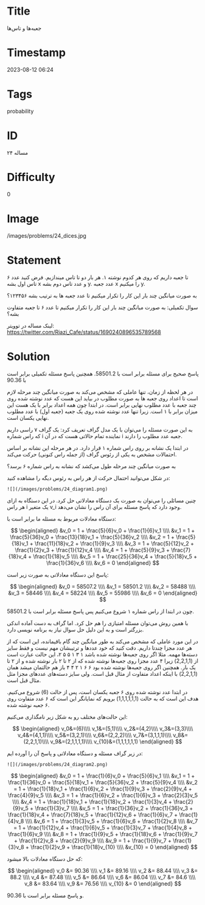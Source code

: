 # Title
جعبه‌ها و تاس‌ها
# Timestamp
2023-08-12 06:24
# Tags
probability
# ID
مساله ۲۴
# Difficulty
0
# Image
/images/problems/24_dices.jpg
# Statement
۶ تا جعبه داریم که روی هر کدوم نوشته ۱. هر بار دو تا تاس میندازیم. فرض کنید عدد تاس اول بشه x و عدد تاس دوم بشه y. عدد جعبه x را میکنیم y.

به صورت میانگین چند بار این کار را تکرار میکنیم تا عدد جعبه ها به ترتیب بشه ۱۲۳۴۵۶؟

سوال تکمیلی: به صورت میانگین چند بار این کار را تکرار میکنیم تا عدد ۶ تا جعبه متفاوت بشه؟

لینک مساله در توویتر: https://twitter.com/Riazi_Cafe/status/1690240896535789568

# Solution

پاسخ صحیح برای مسئله برابر است با 58501.2. همچنین پاسخ مسئله تکمیلی برابر است با 90.36

در هر لحظه از زمان، تنها عاملی که مشخص می‌کند به صورت میانگین چند مرحله لازم است تا اعداد روی جعبه ها به صورت مطلوب در بیاید این هست که عدد نوشته شده روی چند جعبه با عدد مطلوب نهایی برابر است. در ابتدا چون همه اعداد برابر با یک هست این میزان برابر با ۱ است. زیرا تنها عدد نوشته شده روی یک جعبه (جعبه اول) با عدد مطلوب نهایی یکسان است.

به این صورت مسئله را می‌توان با یک مدل گراف تعریف کرد:
یک گراف ۷ راسی داریم که راس شماره i نماینده  تمام حالاتی هست که در آن i جعبه عدد مطلوب را دارند.

در ابتدا یک نشانه بر روی راس شماره ۱ قرار دارد. در هر مرحله این نشانه بر اساس احتمالات مشخص به یکی از رئوس گراف (از جمله راس کنونی) حرکت می‌کند.

به صورت میانگین چند مرحله طول می‌کشد که  نشانه به راس شماره ۶ برسد؟

در شکل می‌توانید احتمال حرکت از هر راس به رئوس دیگه را مشاهده کنید:

    ![](/images/problems/24_diagram1.png)

چنین مسائلی را می‌توان به صورت یک دستگاه معادلاتی حل کرد. در این دستگاه به ازای هر راس i یک متغیر v_i وجود دارد که پاسخ مسئله برای آن راس را نشان می‌دهد.

دستگاه معادلات مربوط به مسئله ما برابر است با:

$$
\begin{aligned}
&v_0 = 1 + \frac{5}{6}v_0 + \frac{1}{6}v_1 \\\\
&v_1 = 1 + \frac{5}{36}v_0 + \frac{13}{18}v_1 + \frac{5}{36}v_2 \\\\
&v_2 = 1 + \frac{5}{18}v_1 + \frac{11}{18}v_2 + \frac{1}{9}v_3 \\\\
&v_3 = 1 + \frac{5}{12}v_2 + \frac{1}{2}v_3 + \frac{1}{12}v_4 \\\\
&v_4 = 1 + \frac{5}{9}v_3 + \frac{7}{18}v_4 + \frac{1}{18}v_5 \\\\
&v_5 = 1 + \frac{25}{36}v_4 + \frac{5}{18}v_5 + \frac{1}{36}v_6 \\\\
&v_6 = 0
\end{aligned}
$$

پاسخ این دستگاه معادلاتی به صورت زیر است:

$$
\begin{aligned}
&v_0 = 58507.2 \\\\
&v_1 = 58501.2 \\\\
&v_2 = 58488 \\\\
&v_3 = 58446 \\\\
&v_4 = 58224 \\\\
&v_5 = 55986 \\\\
&v_6 = 0
\end{aligned}
$$

چون در ابتدا از راس شماره ۱ شروع می‌کنیم پس پاسخ مسئله برابر است با 58501.2.

با همین روش می‌توان مسئله امتیازی را هم حل کرد. اما گراف به دست آماده اندکی بزرگتر است و به این دلیل حل سوال نیاز به برنامه نویسی دارد.

در این مورد عاملی که مشخص می‌کند به طور میانگین چند گام باقیمانده، این است
که از هر عدد مجزا چندتا داریم.
دقت کنید که خود عددها و ترتیبشان مهم نیست و فقط سایز دسته‌ها مهمه.
 مثلا اگر روی جعبه‌ها نوشته شده باشد ۱ ۳ ۱ ۵ ۵ ۲، این حالت عبارت است از (2,2,1,1) زیرا ۴ عدد مجزا روی جعبه‌ها نوشته شده که از ۲ تا ۲ بار نوشته شده و از ۲ تا یک بار.
 همچنین اگر روی جعبه‌ها نوشته شده بود ۶ ۶ ۱ ۲ ۴ ۴ باز هم حالتمان میشد همان (2,2,1,1) با اینکه اعداد متفاوت از مثال قبل است. ولی سایز دسته‌های عددهای مجزا مثل مثال قبل است.

در ابتدا عدد نوشته شده روی ۶ جعبه یکسان است، پس از حالت (6) شروع می‌کنیم. هدف این است که به حالت (1,1,1,1,1,1) برویم که نمایانگر این است که ۶ عدد متفاوت روی ۶ جعبه نوشته شده.

این حالت‌های مختلف رو به شکل زیر نامگذاری می‌کنیم:

$$
\begin{aligned}
v_0&=(6)\\\\
v_1&=(5,1)\\\\
v_2&=(4,2)\\\\
v_3&=(3,3)\\\\
v_4&=(4,1,1)\\\\
v_5&=(3,2,1)\\\\
v_6&=(2,2,2)\\\\
v_7&=(3,1,1,1)\\\\
v_8&=(2,2,1,1)\\\\
v_9&=(2,1,1,1,1)\\\\
v_{10}&=(1,1,1,1,1,1)
\end{aligned}
$$

در زیر گراف مسئله و دستگاه معادلاتی و پاسخ آن را آورده ایم:

    ![](/images/problems/24_diagram2.png)

$$
\begin{aligned}
&v_0 = 1 + \frac{1}{6}v_0 + \frac{5}{6}v_1 \\\\
&v_1 = 1 + \frac{1}{36}v_0 + \frac{5}{18}v_1 + \frac{5}{36}v_2 + \frac{5}{9}v_4 \\\\
&v_2 = 1 + \frac{1}{18}v_1 + \frac{1}{6}v_2 + \frac{1}{9}v_3 + \frac{2}{9}v_4 + \frac{4}{9}v_5 \\\\
&v_3 = 1 + \frac{1}{6}v_2 + \frac{1}{6}v_3 + \frac{2}{3}v_5 \\\\
&v_4 = 1 + \frac{1}{18}v_1 + \frac{1}{18}v_2 + \frac{1}{3}v_4 + \frac{2}{9}v_5 + \frac{1}{3}v_7 \\\\
&v_5 = 1 + \frac{1}{36}v_2 + \frac{1}{36}v_3 + \frac{1}{18}v_4 + \frac{7}{18}v_5 + \frac{1}{12}v_6 + \frac{1}{6}v_7 + \frac{1}{4}v_8 \\\\
&v_6 = 1 + \frac{1}{3}v_5 + \frac{1}{6}v_6 + \frac{1}{2}v_8 \\\\
&v_7 = 1 + \frac{1}{12}v_4 + \frac{1}{6}v_5 + \frac{1}{3}v_7 + \frac{1}{4}v_8 + \frac{1}{6}v_9 \\\\
&v_8 = 1 + \frac{1}{9}v_5 + \frac{1}{18}v_6 + \frac{1}{9}v_7 + \frac{1}{2}v_8 + \frac{2}{9}v_9 \\\\
&v_9 = 1 + \frac{1}{9}v_7 + \frac{1}{3}v_8 + \frac{1}{2}v_9 + \frac{1}{18}v_{10} \\\\
&v_{10} = 0
\end{aligned}
$$

که حل دستگاه معادلات بالا میشود:

$$
\begin{aligned}
v_0 &= 90.36 \\\\
v_1 &= 89.16 \\\\
v_2 &= 88.44 \\\\
v_3 &= 88.2 \\\\
v_4 &= 87.48 \\\\
v_5 &= 86.64 \\\\
v_6 &= 86.04 \\\\
v_7 &= 84.6 \\\\
v_8 &= 83.64 \\\\
v_9 &= 76.56 \\\\
v_{10} &= 0
\end{aligned}
$$

و پاسخ مسئله برابر است با 90.36.


